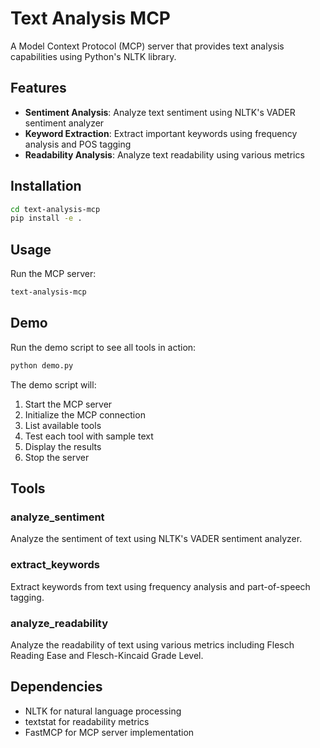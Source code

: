 # Text Analysis MCP

A Model Context Protocol (MCP) server that provides text analysis capabilities using Python's NLTK library.

## Features

- **Sentiment Analysis**: Analyze text sentiment using NLTK's VADER sentiment analyzer
- **Keyword Extraction**: Extract important keywords using frequency analysis and POS tagging
- **Readability Analysis**: Analyze text readability using various metrics

## Installation

```bash
cd text-analysis-mcp
pip install -e .
```

## Usage

Run the MCP server:

```bash
text-analysis-mcp
```

## Demo

Run the demo script to see all tools in action:

```bash
python demo.py
```

The demo script will:
1. Start the MCP server
2. Initialize the MCP connection
3. List available tools
4. Test each tool with sample text
5. Display the results
6. Stop the server

## Tools

### analyze_sentiment
Analyze the sentiment of text using NLTK's VADER sentiment analyzer.

### extract_keywords
Extract keywords from text using frequency analysis and part-of-speech tagging.

### analyze_readability
Analyze the readability of text using various metrics including Flesch Reading Ease and Flesch-Kincaid Grade Level.

## Dependencies

- NLTK for natural language processing
- textstat for readability metrics
- FastMCP for MCP server implementation